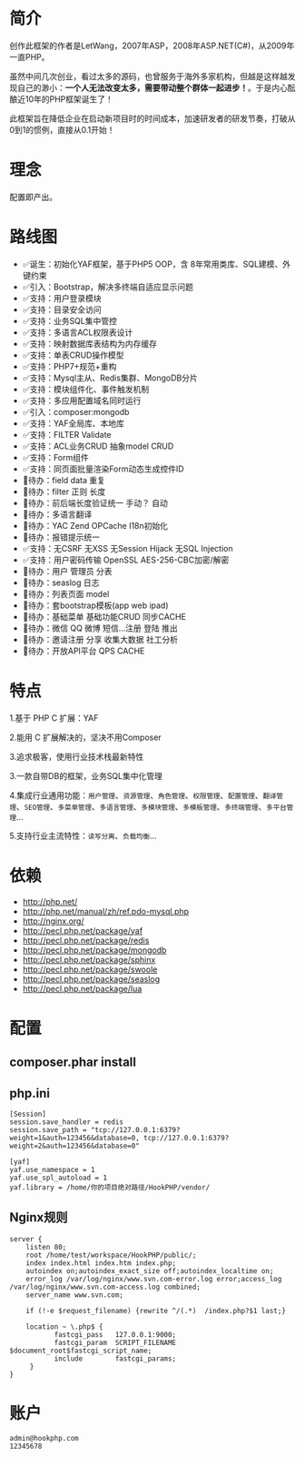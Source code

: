 # 简介
创作此框架的作者是LetWang，2007年ASP，2008年ASP.NET(C#)，从2009年一直PHP。

虽然中间几次创业，看过太多的源码，也曾服务于海外多家机构，但越是这样越发现自己的渺小：**一个人无法改变太多，需要带动整个群体一起进步！**。于是内心酝酿近10年的PHP框架诞生了！

此框架旨在降低企业在启动新项目时的时间成本，加速研发者的研发节奏，打破从0到1的惯例，直接从0.1开始！

# 理念
配置即产出。

# 路线图
+ ✅诞生：初始化YAF框架，基于PHP5 OOP，含 8年常用类库、SQL建模、外键约束
+ ✅引入：Bootstrap，解决多终端自适应显示问题
+ ✅支持：用户登录模块
+ ✅支持：目录安全访问
+ ✅支持：业务SQL集中管控
+ ✅支持：多语言ACL权限表设计
+ ✅支持：映射数据库表结构为内存缓存
+ ✅支持：单表CRUD操作模型
+ ✅支持：PHP7+规范+重构
+ ✅支持：Mysql主从、Redis集群、MongoDB分片
+ ✅支持：模块组件化、事件触发机制
+ ✅支持：多应用配置域名同时运行
+ ✅引入：composer:mongodb
+ ✅支持：YAF全局库、本地库
+ ✅支持：FILTER Validate
+ ✅支持：ACL业务CRUD 抽象model CRUD
+ ✅支持：Form组件
+ ✅支持：同页面批量渲染Form动态生成控件ID
+ 📌待办：field data 重复
+ 📌待办：filter 正则 长度
+ 📌待办：前后端长度验证统一 手动？ 自动
+ 📌待办：多语言翻译
+ 📌待办：YAC Zend OPCache I18n初始化
+ 📌待办：报错提示统一
+ ✅支持：无CSRF 无XSS 无Session Hijack 无SQL Injection
+ ✅支持：用户密码传输 OpenSSL AES-256-CBC加密/解密
+ 📌待办：用户 管理员 分表
+ 📌待办：seaslog 日志
+ 📌待办：列表页面 model
+ 📌待办：套bootstrap模板(app web ipad)
+ 📌待办：基础菜单 基础功能CRUD 同步CACHE
+ 📌待办：微信 QQ 微博 短信...注册 登陆 推出
+ 📌待办：邀请注册 分享 收集大数据 社工分析
+ 📌待办：开放API平台 QPS CACHE


# 特点
1.基于 PHP C 扩展：YAF

2.能用 C 扩展解决的，坚决不用Composer

3.追求极客，使用行业技术栈最新特性

3.一款自带DB的框架，业务SQL集中化管理

4.集成行业通用功能：`用户管理`、`资源管理`、`角色管理`、`权限管理`、`配置管理`、`翻译管理`、`SEO管理`、`多菜单管理`、`多语言管理`、`多模块管理`、`多模板管理`、`多终端管理`、`多平台管理`...

5.支持行业主流特性：`读写分离`、`负载均衡`...

# 依赖
+ http://php.net/
+ http://php.net/manual/zh/ref.pdo-mysql.php
+ http://nginx.org/
+ http://pecl.php.net/package/yaf
+ http://pecl.php.net/package/redis
+ http://pecl.php.net/package/mongodb
+ http://pecl.php.net/package/sphinx
+ http://pecl.php.net/package/swoole
+ http://pecl.php.net/package/seaslog
+ http://pecl.php.net/package/lua

# 配置
## composer.phar install
## php.ini
```
[Session]
session.save_handler = redis
session.save_path = "tcp://127.0.0.1:6379?weight=1&auth=123456&database=0, tcp://127.0.0.1:6379?weight=2&auth=123456&database=0"

[yaf]
yaf.use_namespace = 1
yaf.use_spl_autoload = 1
yaf.library = /home/你的项目绝对路径/HookPHP/vendor/
```
## Nginx规则
```
server {
	listen 80;
	root /home/test/workspace/HookPHP/public/;
	index index.html index.htm index.php;
	autoindex on;autoindex_exact_size off;autoindex_localtime on;
	error_log /var/log/nginx/www.svn.com-error.log error;access_log /var/log/nginx/www.svn.com-access.log combined;
	server_name www.svn.com;

	if (!-e $request_filename) {rewrite ^/(.*)  /index.php?$1 last;}

	location ~ \.php$ {
	       fastcgi_pass   127.0.0.1:9000;
	       fastcgi_param  SCRIPT_FILENAME  $document_root$fastcgi_script_name;
	       include        fastcgi_params;
	 }
}
```
# 账户
```
admin@hookphp.com
12345678
```
